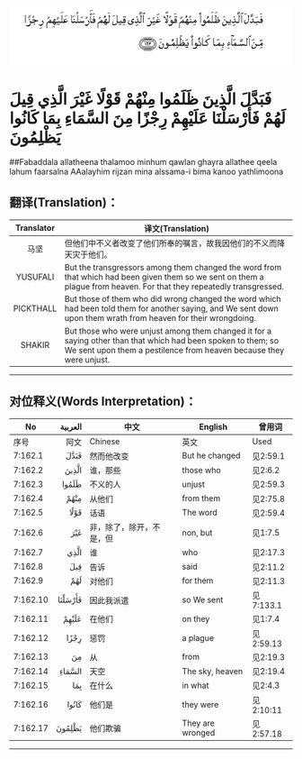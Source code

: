 ![007:162](images/007_162.gif)

# فَبَدَّلَ الَّذِينَ ظَلَمُوا مِنْهُمْ قَوْلًا غَيْرَ الَّذِي قِيلَ لَهُمْ فَأَرْسَلْنَا عَلَيْهِمْ رِجْزًا مِنَ السَّمَاءِ بِمَا كَانُوا يَظْلِمُونَ 

##Fabaddala allatheena thalamoo minhum qawlan ghayra allathee qeela lahum faarsalna AAalayhim rijzan mina alssama-i bima kanoo yathlimoona 

## 翻译(Translation)：

| Translator | 译文(Translation)                                            |
| :--------: | ------------------------------------------------------------ |
|    马坚    | 但他们中不义者改变了他们所奉的嘱言，故我因他们的不义而降天灾于他们。 |
|  YUSUFALI  | But the transgressors among them changed the word from that which had been given them so we sent on them a plague from heaven. For that they repeatedly transgressed. |
| PICKTHALL  | But those of them who did wrong changed the word which had been told them for another saying, and We sent down upon them wrath from heaven for their wrongdoing. |
|   SHAKIR   | But those who were unjust among them changed it for a saying other than that which had been spoken to them; so We sent upon them a pestilence from heaven because they were unjust. |

---

## 对位释义(Words Interpretation)：

| No   | العربية | 中文    | English | 曾用词 |
| ---- | ------: | ------- | ------- | ------ |
| 序号 |    阿文 | Chinese | 英文    | Used   |
| 7:162.1  | فَبَدَّلَ    | 然而他改变               | But he changed   | 见2:59.1  |
| 7:162.2  | الَّذِينَ   | 谁，那些                 | those who        | 见2:6.2   |
| 7:162.3  | ظَلَمُوا   | 不义的人                 | unjust           | 见2:59.3  |
| 7:162.4  | مِنْهُمْ    | 从他们                   | from them        | 见2:75.8  |
| 7:162.5  | قَوْلًا    | 话语                     | The word         | 见2:59.4  |
| 7:162.6  | غَيْرَ     | 非，除了，除开，不是，但 | non, but         | 见1:7.5   |
| 7:162.7  | الَّذِي    | 谁                       | who              | 见2:17.3  |
| 7:162.8  | قِيلَ     | 告诉                     | said             | 见2:11.2  |
| 7:162.9  | لَهُمْ     | 对他们                   | for them         | 见2:11.3  |
| 7:162.10 | فَأَرْسَلْنَا | 因此我派遣               | so We sent       | 见7:133.1 |
| 7:162.11 | عَلَيْهِمْ   | 在他们                   | on they          | 见1:7.4   |
| 7:162.12 | رِجْزًا    | 惩罚                     | a plague         | 见2:59.13 |
| 7:162.13 | مِنَ      | 从                       | from             | 见2:19.3  |
| 7:162.14 | السَّمَاءِ  | 天空                     | The sky, heaven  | 见2:19.4  |
| 7:162.15 | بِمَا     | 在什么                   | in what          | 见2:4.3   |
| 7:162.16 | كَانُوا   | 他们是                   | they were        | 见2:10:11 |
| 7:162.17 | يَظْلِمُونَ  | 他们欺骗                 | They are wronged | 见2:57.18 |

---